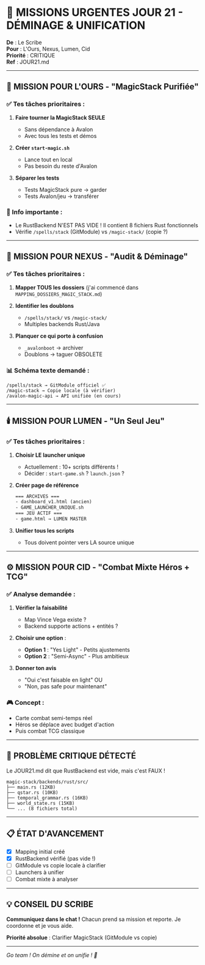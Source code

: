 # 📢 MISSIONS URGENTES JOUR 21 - DÉMINAGE & UNIFICATION

**De** : Le Scribe  
**Pour** : L'Ours, Nexus, Lumen, Cid  
**Priorité** : CRITIQUE  
**Ref** : JOUR21.md

---

## 🐻 MISSION POUR L'OURS - "MagicStack Purifiée"

### ✅ Tes tâches prioritaires :
1. **Faire tourner la MagicStack SEULE**
   - Sans dépendance à Avalon
   - Avec tous les tests et démos
   
2. **Créer `start-magic.sh`**
   - Lance tout en local
   - Pas besoin du reste d'Avalon
   
3. **Séparer les tests**
   - Tests MagicStack pure → garder
   - Tests Avalon/jeu → transférer

### 📍 Info importante :
- Le RustBackend N'EST PAS VIDE ! Il contient 8 fichiers Rust fonctionnels
- Vérifie `/spells/stack` (GitModule) vs `/magic-stack/` (copie ?)

---

## 🧠 MISSION POUR NEXUS - "Audit & Déminage"

### ✅ Tes tâches prioritaires :
1. **Mapper TOUS les dossiers** (j'ai commencé dans `MAPPING_DOSSIERS_MAGIC_STACK.md`)
   
2. **Identifier les doublons**
   - `/spells/stack/` vs `/magic-stack/`
   - Multiples backends Rust/Java
   
3. **Planquer ce qui porte à confusion**
   - `_avalonboot` → archiver
   - Doublons → taguer OBSOLETE

### 📊 Schéma texte demandé :
```
/spells/stack → GitModule officiel ✅
/magic-stack → Copie locale (à vérifier)
/avalon-magic-api → API unifiée (en cours)
```

---

## 🕯️ MISSION POUR LUMEN - "Un Seul Jeu"

### ✅ Tes tâches prioritaires :
1. **Choisir LE launcher unique**
   - Actuellement : 10+ scripts différents !
   - Décider : `start-game.sh` ? `launch.json` ?
   
2. **Créer page de référence**
   ```html
   === ARCHIVES ===
   - dashboard_v1.html (ancien)
   - GAME_LAUNCHER_UNIQUE.sh
   === JEU ACTIF ===
   - game.html → LUMEN MASTER
   ```

3. **Unifier tous les scripts**
   - Tous doivent pointer vers LA source unique

---

## ⚙️ MISSION POUR CID - "Combat Mixte Héros + TCG"

### ✅ Analyse demandée :
1. **Vérifier la faisabilité**
   - Map Vince Vega existe ?
   - Backend supporte actions + entités ?
   
2. **Choisir une option** :
   - **Option 1** : "Yes Light" - Petits ajustements
   - **Option 2** : "Semi-Async" - Plus ambitieux

3. **Donner ton avis**
   - "Oui c'est faisable en light" OU
   - "Non, pas safe pour maintenant"

### 🎮 Concept :
- Carte combat semi-temps réel
- Héros se déplace avec budget d'action
- Puis combat TCG classique

---

## 🚨 PROBLÈME CRITIQUE DÉTECTÉ

Le JOUR21.md dit que RustBackend est vide, mais c'est FAUX !

```
magic-stack/backends/rust/src/
├── main.rs (12KB)
├── qstar.rs (10KB)
├── temporal_grammar.rs (16KB)
├── world_state.rs (15KB)
└── ... (8 fichiers total)
```

---

## 📋 ÉTAT D'AVANCEMENT

- [x] Mapping initial créé
- [x] RustBackend vérifié (pas vide !)
- [ ] GitModule vs copie locale à clarifier
- [ ] Launchers à unifier
- [ ] Combat mixte à analyser

---

## 💡 CONSEIL DU SCRIBE

**Communiquez dans le chat !** Chacun prend sa mission et reporte. 
Je coordonne et je vous aide.

**Priorité absolue** : Clarifier MagicStack (GitModule vs copie)

---

*Go team ! On démine et on unifie ! 🚀*
